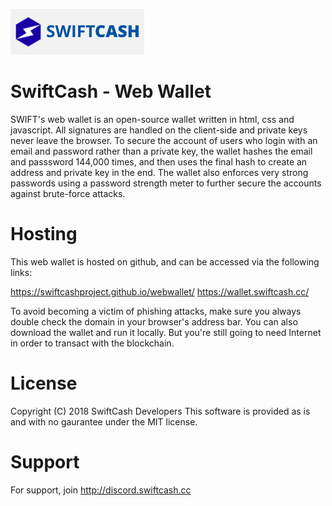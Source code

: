 ![SwiftCash](images/logo.png?raw=true "SwiftCash")

# SwiftCash - Web Wallet

SWIFT's web wallet is an open-source wallet written in html, css and javascript. All signatures are handled on the client-side and private keys never leave the browser.
To secure the account of users who login with an email and password rather than a private key, the wallet hashes the email and passsword 144,000 times, and then uses the final hash to create an address and private key in the end.
The wallet also enforces very strong passwords using a password strength meter to further secure the accounts against brute-force attacks.

# Hosting
This web wallet is hosted on github, and can be accessed via the following links:

https://swiftcashproject.github.io/webwallet/
https://wallet.swiftcash.cc/

To avoid becoming a victim of phishing attacks, make sure you always double check the domain in your browser's address bar. You can also download the wallet and run it locally. But you're still going to need Internet in order to transact with the blockchain.

# License
Copyright (C) 2018 SwiftCash Developers
This software is provided as is and with no gaurantee under the MIT license.

# Support
For support, join http://discord.swiftcash.cc
